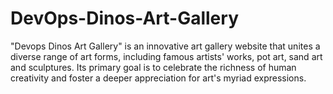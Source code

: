 # DevOps-Dinos-Art-Gallery
"Devops Dinos Art Gallery" is an innovative art gallery website that unites a diverse range of art forms, including famous artists' works, pot art, sand art and sculptures. Its primary goal is to celebrate the richness of human creativity and foster a deeper appreciation for art's myriad expressions. 
